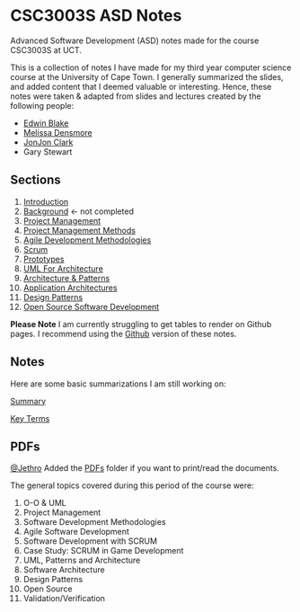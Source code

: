# CSC3003S ASD Notes 
Advanced Software Development (ASD) notes made for the course CSC3003S at UCT.

This is a collection of notes I have made for my third year computer science course at the University of Cape Town. I generally summarized the slides, and added content that I deemed valuable or interesting. Hence, these notes were taken & adapted from slides and lectures created by the following people:
* [Edwin Blake](https://people.cs.uct.ac.za/~edwin/)
* [Melissa Densmore](http://ict4d.cs.uct.ac.za/user/10)
* [JonJon Clark](https://www.linkedin.com/in/jonathan-clark-637344143/)
* Gary Stewart

## Sections
1. [Introduction](ASD00.md)
2. [Background](ASD01.md) <- not completed
3. [Project Management](ASD02.md)
4. [Project Management Methods](ASD03.md)
5. [Agile Development Methodologies](ASD04.md)
6. [Scrum](ASD05.md)
7. [Prototypes](ASD06.md)
8. [UML For Architecture](ASD07.md)
9. [Architecture & Patterns](ASD08.md)
10. [Application Architectures](ASD09.md)
11. [Design Patterns](ASD10.md)
12. [Open Source Software Development](ASD11.md)

**Please Note**
I am currently struggling to get tables to render on Github pages. I recommend using the [Github](https://github.com/AngusTheMack/ASD-Notes/) version of these notes.

## Notes
Here are some basic summarizations I am still working on:

 [Summary](Summary.md)

 [Key Terms](keyTerms.md)
 ## PDFs
[@Jethro](https://github.com/mlljet002) Added the [PDFs](/PDFs) folder if you want to print/read the documents.


The general topics covered during this period of the course were:
1. O-O & UML
2. Project Management
3. Software Development Methodologies
4. Agile Software Development
5. Software Development with SCRUM
6. Case Study: SCRUM in Game Development
7. UML, Patterns and Architecture
8. Software Architecture
9. Design Patterns
10. Open Source
11. Validation/Verification